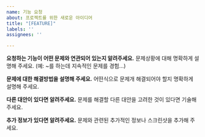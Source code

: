 ```yaml
---
name: 기능 요청
about: 프로젝트를 위한 새로운 아이디어
title: "[FEATURE]"
labels: ''
assignees: ''

---
```


**요청하는 기능이 어떤 문제와 연관되어 있는지 알려주세요.**
문제상황에 대해 명확하게 설명해 주세요. (예: ~를 하는데 지속적인 문제를 경험...)

**문제에 대한 해결방법을 설명해 주세요.**
어떤식으로 문제개 해결되어야 할지 명확하게 설명해 주세요.

**다른 대안이 있다면 알려주세요.**
문제를 해결할 다른 대안을 고려한 것이 있다면 기술해 주세요.

**추가 정보가 있다면 알려주세요.**
문제와 관련된 추가적인 정보나 스크린샷을 추가해 주세요.
